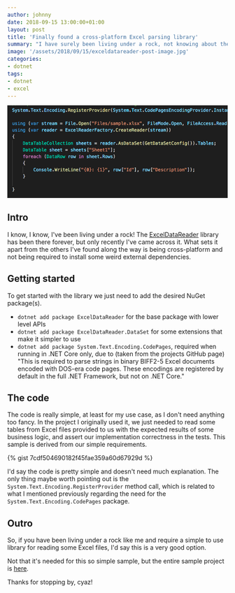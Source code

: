 ```yaml
---
author: johnny
date: 2018-09-15 13:00:00+01:00
layout: post
title: 'Finally found a cross-platform Excel parsing library'
summary: "I have surely been living under a rock, not knowing about the ExcelDataReader library, but now I do!"
image: '/assets/2018/09/15/exceldatareader-post-image.jpg'
categories:
- dotnet
tags:
- dotnet
- excel
---
```


[![Excel](/assets/2018/09/15/exceldatareader-post-image.jpg)](/assets/2018/09/15/exceldatareader-post-image.jpg)

## Intro
I know, I know, I've been living under a rock! The [ExcelDataReader](https://github.com/ExcelDataReader/ExcelDataReader) library has been there forever, but only recently I've came across it. What sets it apart from the others I've found along the way is being cross-platform and not being required to install some weird external dependencies. 

## Getting started
To get started with the library we just need to add the desired NuGet package(s).
- `dotnet add package ExcelDataReader` for the base package with lower level APIs
- `dotnet add package ExcelDataReader.DataSet` for some extensions that make it simpler to use
- `dotnet add package System.Text.Encoding.CodePages`, required when running in .NET Core only, due to (taken from the projects GitHub page) "This is required to parse strings in binary BIFF2-5 Excel documents encoded with DOS-era code pages. These encodings are registered by default in the full .NET Framework, but not on .NET Core."

## The code
The code is really simple, at least for my use case, as I don't need anything too fancy. In the project I originally used it, we just needed to read some tables from Excel files provided to us with the expected results of some business logic, and assert our implementation correctness in the tests. This sample is derived from our simple requirements.

{% gist 7cdf504690182f45fae359a60d67929d %}

I'd say the code is pretty simple and doesn't need much explanation. The only thing maybe worth pointing out is the `System.Text.Encoding.RegisterProvider` method call, which is related to what I mentioned previously regarding the need for the `System.Text.Encoding.CodePages` package.

## Outro
So, if you have been living under a rock like me and require a simple to use library for reading some Excel files, I'd say this is a very good option.

Not that it's needed for this so simple sample, but the entire sample project is [here](https://github.com/joaofbantunes/ExcelDataReaderSample).

Thanks for stopping by, cyaz!